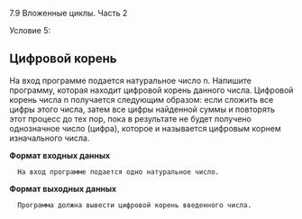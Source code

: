 7.9 Вложенные циклы. Часть 2

Условие 5:

## Цифровой корень ##

На вход программе подается натуральное число n. Напишите программу, которая находит цифровой корень данного числа. 
Цифровой корень числа n получается следующим образом: если сложить все цифры этого числа, затем все цифры найденной суммы
и повторять этот процесс до тех пор, пока в результате не будет получено однозначное число (цифра), которое и называется
цифровым корнем изначального числа.
      
**Формат входных данных**

      На вход программе подается одно натуральное число.
      
**Формат выходных данных**

      Программа должна вывести цифровой корень введенного числа.
